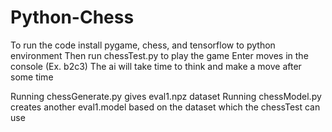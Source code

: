 # Python-Chess
To run the code install pygame, chess, and tensorflow to python environment
Then run chessTest.py to play the game
Enter moves in the console (Ex. b2c3)
The ai will take time to think and make a move after some time

Running chessGenerate.py gives eval1.npz dataset
Running chessModel.py creates another eval1.model based on the dataset which the chessTest can use
